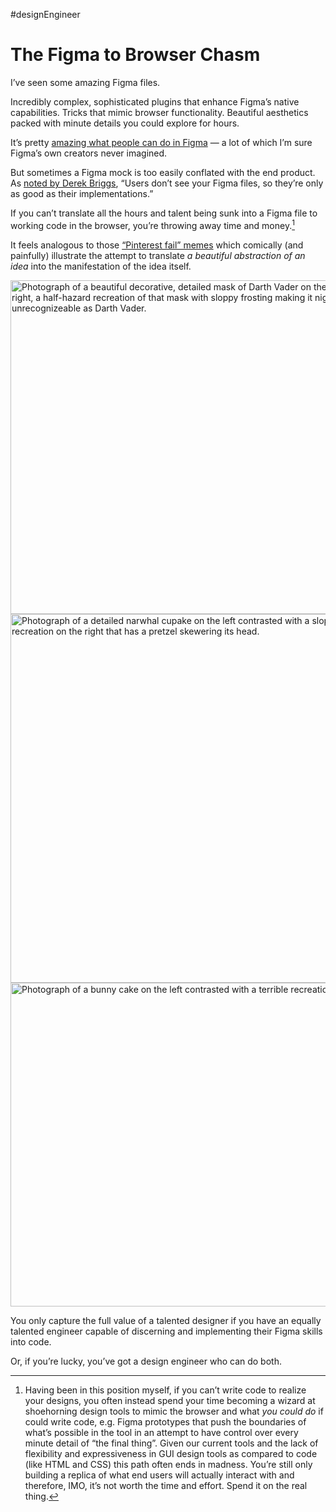 #designEngineer

# The Figma to Browser Chasm

I’ve seen some amazing Figma files.

Incredibly complex, sophisticated plugins that enhance Figma’s native capabilities. Tricks that mimic browser functionality. Beautiful aesthetics packed with minute details you could explore for hours.

It’s pretty [amazing what people can do in Figma](https://twitter.com/PixelJanitor/status/1623358514440859649) — a lot of which I’m sure Figma’s own creators never imagined.

But sometimes a Figma mock is too easily conflated with the end product. As [noted by Derek Briggs](https://twitter.com/pixeljanitor/status/1623358582753460224), “Users don’t see your Figma files, so they’re only as good as their implementations.”

If you can’t translate all the hours and talent being sunk into a Figma file to working code in the browser, you’re throwing away time and money.[^1]

It feels analogous to those [“Pinterest fail” memes](https://www.google.com/search?q=pinterest+fail&tbm=isch) which comically (and painfully) illustrate the attempt to translate _a beautiful abstraction of an idea_ into the manifestation of the idea itself.

<img src="https://cdn.jim-nielsen.com/blog/2023/figma-browser-fail-1.jpg" width="600" height="534" alt="Photograph of a beautiful decorative, detailed mask of Darth Vader on the left. On the right, a half-hazard recreation of that mask with sloppy frosting making it nigh unrecognizeable as Darth Vader." />

<img src="https://cdn.jim-nielsen.com/blog/2023/figma-browser-fail-2.jpg" width="588" height="590" alt="Photograph of a detailed narwhal cupake on the left contrasted with a sloppy recreation on the right that has a pretzel skewering its head." />

<img src="https://cdn.jim-nielsen.com/blog/2023/figma-browser-fail-3.jpg" width="700" height="518" alt="Photograph of a bunny cake on the left contrasted with a terrible recreation the right." />

You only capture the full value of a talented designer if you have an equally talented engineer capable of discerning and implementing their Figma skills into code.

Or, if you’re lucky, you’ve got a design engineer who can do both.

[^1]: Having been in this position myself, if you can’t write code to realize your designs, you often instead spend your time becoming a wizard at shoehorning design tools to mimic the browser and what _you could do_ if could write code, e.g. Figma prototypes that push the boundaries of what’s possible in the tool in an attempt to have control over every minute detail of “the final thing”. Given our current tools and the lack of flexibility and expressiveness in GUI design tools as compared to code (like HTML and CSS) this path often ends in madness. You’re still only building a replica of what end users will actually interact with and therefore, IMO, it’s not worth the time and effort. Spend it on the real thing. 
